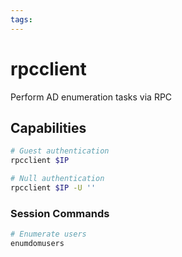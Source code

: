```yaml
---
tags:
---
```

# rpcclient

Perform AD enumeration tasks via RPC

## Capabilities

```bash
# Guest authentication
rpcclient $IP

# Null authentication
rpcclient $IP -U ''
```

### Session Commands

```bash
# Enumerate users
enumdomusers
```
